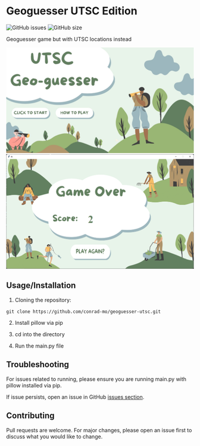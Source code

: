 # Geoguesser UTSC Edition
![GitHub issues](https://img.shields.io/github/issues/conrad-mo/geoguesser-utsc.svg)
![GitHub size](https://img.shields.io/github/repo-size/conrad-mo/geoguesser-utsc.svg)

Geoguesser game but with UTSC locations instead

![Screenshot of main game screen](assets/home_page.jpg?raw=true "Main Game Screen")
![Screenshot of gameover screen](assets/gameover.png?raw=true "Gameover Screen")

## Usage/Installation

1. Cloning the repository:

```
git clone https://github.com/conrad-mo/geoguesser-utsc.git
```

2. Install pillow via pip

3. cd into the directory

4. Run the main.py file

## Troubleshooting

For issues related to running, please ensure you are running main.py with pillow installed via pip.

If issue persists, open an issue in GitHub [issues section](https://github.com/conrad-mo/geoguesser-utsc/issues).

## Contributing

Pull requests are welcome. For major changes, please open an issue first to discuss what you would like to change.
